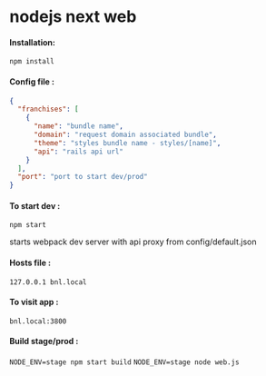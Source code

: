 # nodejs next web

#### Installation:

`npm install`

#### Config file :

```json
{
  "franchises": [
    {
      "name": "bundle name",
      "domain": "request domain associated bundle",
      "theme": "styles bundle name - styles/[name]",
      "api": "rails api url"
    }
  ],
  "port": "port to start dev/prod"
}
```

#### To start dev :

`npm start`

starts webpack dev server with api proxy from config/default.json

#### Hosts file :

`127.0.0.1 bnl.local`

#### To visit app :

`bnl.local:3800`

#### Build stage/prod :

`NODE_ENV=stage npm start build`
`NODE_ENV=stage node web.js`
